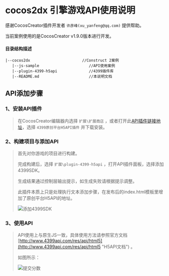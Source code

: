 # cocos2dx 引擎游戏API使用说明

感谢CocosCreator插件开发者 `许彦峰(xu_yanfeng@qq.com)` 提供帮助。

当前案例使用的是CocosCreator v1.9.0版本进行开发。

#### 目录结构描述

	|--cocos2dx                       //Construct 2案例
	   |--js-sample                      //API使用案例
	   |--plugin-4399-h5api              //4399插件库
	   |--README.md                      //本说明文档

## API添加步骤

### 1、安装API插件

> 在CocosCreator编辑器内选择 `扩展\扩展商店` ，或者打开此[API插件链接地址](http://store.cocos.com/stuff/show/178949.html)，选择 `4399原创平台H5API插件` 并下载安装。

### 2、构建项目与添加API

> 首先对你游戏的项目进行构建。
> 
> 完成构建后，选择 `扩展\plugin-4399-h5api` ，打开API插件面板，选择添加4399SDK。
>
> 生成结果通过控制层输出提示，如生成失败请根据提示调整。
>
> 此插件本质上只是处理执行文本添加步骤，在发布后的index.html模板里增加了原创平台H5API的地址。
> 
> ![添加4399SDK](https://i.imgur.com/qaMb8LK.png)

### 3、使用API

> API使用上与原生JS一致，具体使用方法请参照官方文档 [http://www.4399api.com/res/api/html5](http://www.4399api.com/res/api/html5 "H5API文档") 。
>
> 如图所示：
>  
> ![提交分数](https://i.imgur.com/wcMi8dR.png)